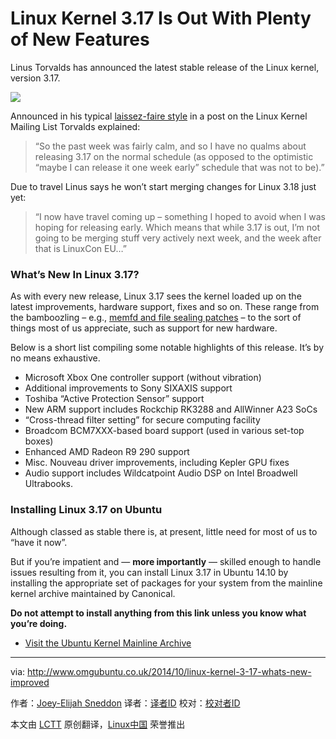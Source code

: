Linux Kernel 3.17 Is Out With Plenty of New Features
================================================================================
Linus Torvalds has announced the latest stable release of the Linux kernel, version 3.17.

![](http://www.omgubuntu.co.uk/wp-content/uploads/2011/07/Tux-psd3894.jpg)

Announced in his typical [laissez-faire style][1] in a post on the Linux Kernel Mailing List Torvalds explained:

> “So the past week was fairly calm, and so I have no qualms about releasing 3.17 on the normal schedule (as opposed to the optimistic “maybe I can release it one week early” schedule that was not to be).”

Due to travel Linus says he won’t start merging changes for Linux 3.18 just yet:

> “I now have travel coming up – something I hoped to avoid when I was hoping for releasing early. Which means that while 3.17 is out, I’m not going to be merging stuff very actively next week, and the week after that is LinuxCon EU…”

### What’s New In Linux 3.17? ###

As with every new release, Linux 3.17 sees the kernel loaded up on the latest improvements, hardware support, fixes and so on. These range from the bamboozling – e.g., [memfd and file sealing patches][2] – to the sort of things most of us appreciate, such as support for new hardware.

Below is a short list compiling some notable highlights of this release. It’s by no means exhaustive.

- Microsoft Xbox One controller support (without vibration)
- Additional improvements to Sony SIXAXIS support
- Toshiba “Active Protection Sensor” support 
- New ARM support includes Rockchip RK3288 and AllWinner A23 SoCs
- “Cross-thread filter setting” for secure computing facility
- Broadcom BCM7XXX-based board support (used in various set-top boxes)
- Enhanced AMD Radeon R9 290 support
- Misc. Nouveau driver improvements, including Kepler GPU fixes
- Audio support includes Wildcatpoint Audio DSP on Intel Broadwell Ultrabooks.

### Installing Linux 3.17 on Ubuntu ###

Although classed as stable there is, at present, little need for most of us to “have it now”.

But if you’re impatient and — **more importantly** — skilled enough to handle issues resulting from it, you can install Linux 3.17 in Ubuntu 14.10 by installing the appropriate set of packages for your system from the mainline kernel archive maintained by Canonical.

**Do not attempt to install anything from this link unless you know what you’re doing.**

- [Visit the Ubuntu Kernel Mainline Archive][3]

--------------------------------------------------------------------------------

via: http://www.omgubuntu.co.uk/2014/10/linux-kernel-3-17-whats-new-improved

作者：[Joey-Elijah Sneddon][a]
译者：[译者ID](https://github.com/译者ID)
校对：[校对者ID](https://github.com/校对者ID)

本文由 [LCTT](https://github.com/LCTT/TranslateProject) 原创翻译，[Linux中国](http://linux.cn/) 荣誉推出

[a]:https://plus.google.com/117485690627814051450/?rel=author
[1]:http://lkml.iu.edu/hypermail/linux/kernel/1410.0/02818.html
[2]:http://lwn.net/Articles/607627/
[3]:http://kernel.ubuntu.com/~kernel-ppa/mainline/?C=N;O=D
